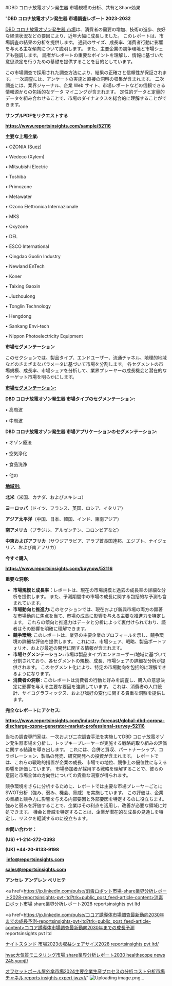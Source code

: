#DBD コロナ放電オゾン発生器 市場規模の分析、共有とShare効果

"<strong>DBD コロナ放電オゾン発生器 市場調査レポート 2023-2032</strong>

<a href=https://www.reportsinsights.com/sample/52116>DBD コロナ放電オゾン発生器 市場</a>は、消費者の需要の増加、技術の進歩、良好な経済状況などの要因により、近年大幅に成長しました。 このレポートは、市場調査の結果の分析を提供します。 通貨のサイズ、成長率、消費者行動に影響を与える主な傾向について説明します。 また、主要企業の競争環境と市場シェアも強調します。 読者がレポートの重要なポイントを理解し、情報に基づいた意思決定を行うための基礎を提供することを目的としています。

この市場調査で採用された調査方法により、結果の正確さと信頼性が保証されます。 一次調査には、アンケートの実施と直接の洞察の収集が含まれます。 二次調査には、業界ジャーナル、企業 Web サイト、市場レポートなどの信頼できる情報源からの包括的なデータ マイニングが含まれます。 定性的データと定量的データを組み合わせることで、市場のダイナミクスを総合的に理解することができます。

<strong><b>サンプルPDFをリクエストする</b></strong>

<a href=https://www.reportsinsights.com/sample/52116><strong><u>https://www.reportsinsights.com/sample/52116</u></strong></a>

<strong>主要な上場企業:</strong>

• OZONIA (Suez)

• Wedeco (Xylem)

• Mitsubishi Electric

• Toshiba

• Primozone

• Metawater

• Ozono Elettronica Internazionale

• MKS

• Oxyzone

• DEL

• ESCO lnternational

• Qingdao Guolin Industry

• Newland EnTech

• Koner

• Taixing Gaoxin

• Jiuzhoulong

• Tonglin Technology

• Hengdong

• Sankang Envi-tech

• Nippon Photoelectricity Equipment

<strong>市場セグメンテーション</strong>

このセクションでは、製品タイプ、エンドユーザー、流通チャネル、地理的地域などのさまざまなパラメータに基づいて市場を分割します。 各セグメントの市場規模、成長率、市場シェアを分析して、業界プレーヤーの成長機会と潜在的なターゲット市場を明らかにします。

<strong><u>市場セグメンテーション</u></strong><strong><u>:</u></strong>

<strong>DBD コロナ放電オゾン発生器 市場タイプのセグメンテーション:</strong>

• 高周波

• 中周波

<strong>DBD コロナ放電オゾン発生器 市場アプリケーションのセグメンテーション:</strong>

• オゾン療法

• 空気浄化

• 食品洗浄

• 他の

<strong><u>地域別</u></strong><strong><u>:</u></strong>

<strong>北米</strong>（米国、カナダ、およびメキシコ）

<strong>ヨーロッパ</strong>（ドイツ、フランス、英国、ロシア、イタリア）

<strong>アジア太平洋</strong>（中国、日本、韓国、インド、東南アジア）

<strong>南アメリカ</strong>（ブラジル、アルゼンチン、コロンビアなど）

<strong>中東およびアフリカ</strong>（サウジアラビア、アラブ首長国連邦、エジプト、ナイジェリア、および南アフリカ）

<strong>今すぐ購入</strong>

<a href=https://www.reportsinsights.com/buynow/52116><strong><u>https://www.reportsinsights.com/buynow/52116</u></strong></a>

<strong>重要な洞察:</strong>
<ul>
  <li><strong>市場規模と成長率：</strong>レポートは、現在の市場規模と過去の成長率の詳細な分析を提供します。 また、予測期間中の市場の成長に関する包括的な予測も含まれています。</li>
  <li><strong>市場動向と推進力:</strong>このセクションでは、現在および新興市場の両方の顕著な市場動向に焦点を当て、市場の成長に影響を与える主要な推進力を特定します。 これらの傾向と推進力はデータと分析によって裏付けられており、読者はその影響を明確に理解できます。</li>
  <li><strong>競争環境</strong>: このレポートは、業界の主要企業のプロフィールを示し、競争環境の詳細な評価を提供します。 これには、市場シェア、戦略、製品ポートフォリオ、および最近の開発に関する情報が含まれます。</li>
  <li><strong>市場セグメンテーション: </strong>市場は製品タイプ/エンドユーザー/地域に基づいて分割されており、各セグメントの規模、成長、市場シェアの詳細な分析が提供されます。 このセグメント化により、特定の市場動向を包括的に理解できるようになります。</li>
  <li><strong>消費者の洞察 : </strong>このレポートは消費者の行動と好みを調査し、購入の意思決定に影響を与える主要な要因を強調しています。 これは、消費者の人口統計、サイコグラフィックス、および嗜好の変化に関する貴重な洞察を提供します。</li>
</ul>
<strong>完全なレポートにアクセス:</strong>

<a href=https://www.reportsinsights.com/industry-forecast/global-dbd-corona-discharge-ozone-generator-market-professional-survey-52116><strong><u><b>https://www.reportsinsights.com/industry-forecast/global-dbd-corona-discharge-ozone-generator-market-professional-survey-52116</b></u></strong></a>

当社の調査専門家は、一次および二次調査手法を実施してDBD コロナ放電オゾン発生器市場を分析し、トップキープレーヤーが実施する戦略的取り組みの評価に関する結論を導き出します。 これには、合併と買収、パートナーシップ、コラボレーション、製品の発売、研究開発への投資が含まれます。 レポートでは、これらの戦略的措置が企業の成長、市場での地位、競争上の優位性に与える影響を評価しています。 市場参加者が採用する戦略を理解することで、彼らの意図と市場全体の方向性についての貴重な洞察が得られます。

競争環境をさらに分析するために、レポートでは主要な市場プレーヤーごとにSWOT分析（強み、弱み、機会、脅威）を実施しています。 この評価は、企業の業績と競争力に影響を与える内部要因と外部要因を特定するのに役立ちます。 強みと弱みを評価することで、企業はその利点を活用し、改善が必要な領域に対処できます。 機会と脅威を特定することは、企業が潜在的な成長の見通しを特定し、リスクを軽減するのに役立ちます。

<strong>お問い合わせ：</strong>

<strong>(US) +1-214-272-0393</strong>

<strong>(UK) +44-20-8133-9198</strong>

<strong> </strong><a href=info@reportsinsights.com><strong><u>info@reportsinsights.com</u></strong></a>

<a href=sales@reportsinsights.com><strong><u>sales@reportsinsights.com</u></strong></a>

<strong>アンセレ アンデレン ベリヒテ</strong>

<a href=https://jp.linkedin.com/pulse/消毒ロボット市場-share業界分析レポート2028-reportsinsights-pvt-ltd?trk=public_post_feed-article-content>消毒ロボット市場 share業界分析レポート2028 reportsinsights pvt ltd</a>

<a href=https://jp.linkedin.com/pulse/ココア誘導体市場調査最新動向2030年までの成長予測-reportsinsights-pvt-ltd?trk=public_post_feed-article-content>ココア誘導体市場調査最新動向2030年までの成長予測 reportsinsights pvt ltd</a>

<a href=https://www.linkedin.com/pulse/ナイトスタンド-市場2023の収益シェアサイズ2028-reportsinsights-pvt-ltd/>ナイトスタンド 市場2023の収益シェアサイズ2028 reportsinsights pvt ltd/</a>

<a href=https://www.linkedin.com/pulse/hvac大気質モニタリング市場-share業界分析レポート2030-healthscope-news-245-yomjf/>hvac大気質モニタリング市場 share業界分析レポート2030 healthscope news 245 yomjf/</a>

<a href=https://www.linkedin.com/pulse/オフセットポール屋外傘市場2024主要企業生産プロセスの分析コスト分析市場チャネル-reports-insights-expert-jwzvf/>オフセットポール屋外傘市場2024主要企業生産プロセスの分析コスト分析市場チャネル reports insights expert jwzvf/</a>"
![Uploading image.png…]()
